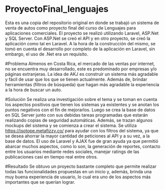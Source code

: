 # ProyectoFinal_lenguajes
Esta es una copia del repositorio original en donde se trabajó un sistema de venta de autos como proyecto final del curso de Lenguajes para aplicaciones comerciales.
El proyecto se realizó utilizando Laravel, ASP.Net y SQL Server. Con ASP.Net se creó el API y en otro proyecto, se creó la aplicación como tal en Laravel.
A la hora de la construcción del mismo, se tomó en cuenta el desarrollo por completo de la aplicación en Laravel, sin embargo, el uso de .Net era un requisito.

#Problema
Almenos en Costa Rica, el mercado de las ventas por internet, no se encuentra muy desarrollado, este es predominado por empresas y/o páginas extranjeras. La idea de AKJ es construir un sistema más agradable y fácil de usar que los que se tienen actualmente. Además de, brindar herramientas (filtros de búsqueda) que hagan más agradable la experiencia  a la hora de buscar un auto.

#Solución
Se realiza una investigación sobre el tema y se toman en cuenta los aspectos positivos que tienen los sistemas ya existentes y se anotan los puntos negativos con el fin de mejorarlos. Luego se crea la base de datos en SQL Server junto con sus debidas tareas programadas que estarán realizando copias de seguridad automáticas. Además, se trazan algunos mockups del sistema y se comienza a crear el sistema.
Se utiliza https://isotope.metafizzy.co/ para ayudar con los filtros del sistema, ya que se desea ahorrar la mayor cantidad de peticiones al API y a su vez, a la base de datos. 
El uso de Laravel y AJAX fue de gran ayuda ya que permitió abarcar muchos aspectos, como lo son, la generación de reportes, contacto entre los usuarios mediante redes sociales, manejar ratings de las publicaciones casi en tiempo real entre otros.

#Resultado
Se obtuvo un proyecto bastante completo que permite realizar todas las funcionalidades propuestas en un inicio y, además, brinda una muy buena experiencia de usuario, lo cual era uno de los aspectos más importantes que se querían lograr.
